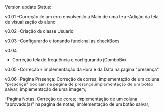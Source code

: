 Version update Status:

v0.01
-Correção de um erro envolvendo a Main de uma tela
-Adição da tela de visualização do aluno

v0.02
-Criação da classe Usuario

v0.03
-Configurando e tonando funcional as checkBoxs

v0.04

- Correção tela de frequência e configurando jComboBox

v0.05
-Correção e implementação da Hora e da Data na pagina "presença"

v0.06
-Pagina Presença: Correção de corres; implementação de um coluna "presença" boolean na pagina de presença;implementação de um botão salvar; implementação de uma imagem;

-Pagina Notas: Correção de cores; implementação de um coluna "aprovado(a)"
na pagina de notas; implementação de um botão salvar;

